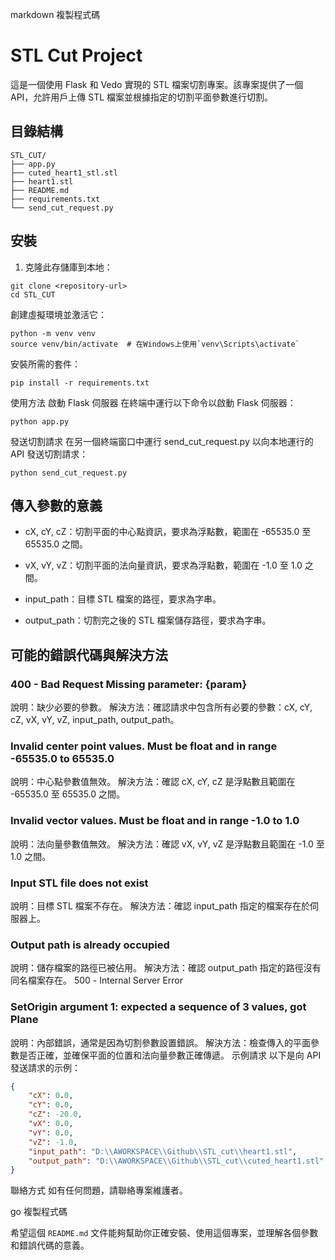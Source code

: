markdown
複製程式碼
# STL Cut Project

這是一個使用 Flask 和 Vedo 實現的 STL 檔案切割專案。該專案提供了一個 API，允許用戶上傳 STL 檔案並根據指定的切割平面參數進行切割。

## 目錄結構
```
STL_CUT/
├── app.py
├── cuted_heart1_stl.stl
├── heart1.stl
├── README.md
├── requirements.txt
└── send_cut_request.py
```


## 安裝

1. 克隆此存儲庫到本地：

```
git clone <repository-url>
cd STL_CUT
```
創建虛擬環境並激活它：
```
python -m venv venv
source venv/bin/activate  # 在Windows上使用`venv\Scripts\activate`
```
安裝所需的套件：

```
pip install -r requirements.txt
```

使用方法
啟動 Flask 伺服器
在終端中運行以下命令以啟動 Flask 伺服器：

```python app.py```

發送切割請求
在另一個終端窗口中運行 send_cut_request.py 以向本地運行的 API 發送切割請求：

```
python send_cut_request.py
```
## 傳入參數的意義

* cX, cY, cZ：切割平面的中心點資訊，要求為浮點數，範圍在 -65535.0 至 65535.0 之間。

* vX, vY, vZ：切割平面的法向量資訊，要求為浮點數，範圍在 -1.0 至 1.0 之間。

* input_path：目標 STL 檔案的路徑，要求為字串。

* output_path：切割完之後的 STL 檔案儲存路徑，要求為字串。

## 可能的錯誤代碼與解決方法
### 400 - Bad Request Missing parameter: {param}

說明：缺少必要的參數。
解決方法：確認請求中包含所有必要的參數：cX, cY, cZ, vX, vY, vZ, input_path, output_path。
### Invalid center point values. Must be float and in range -65535.0 to 65535.0


說明：中心點參數值無效。
解決方法：確認 cX, cY, cZ 是浮點數且範圍在 -65535.0 至 65535.0 之間。


### Invalid vector values. Must be float and in range -1.0 to 1.0

說明：法向量參數值無效。
解決方法：確認 vX, vY, vZ 是浮點數且範圍在 -1.0 至 1.0 之間。

### Input STL file does not exist

說明：目標 STL 檔案不存在。
解決方法：確認 input_path 指定的檔案存在於伺服器上。

### Output path is already occupied

說明：儲存檔案的路徑已被佔用。
解決方法：確認 output_path 指定的路徑沒有同名檔案存在。
500 - Internal Server Error

### SetOrigin argument 1: expected a sequence of 3 values, got Plane
說明：內部錯誤，通常是因為切割參數設置錯誤。
解決方法：檢查傳入的平面參數是否正確，並確保平面的位置和法向量參數正確傳遞。
示例請求
以下是向 API 發送請求的示例：

```json
{
    "cX": 0.0,
    "cY": 0.0,
    "cZ": -20.0,
    "vX": 0.0,
    "vY": 0.0,
    "vZ": -1.0,
    "input_path": "D:\\AWORKSPACE\\Github\\STL_cut\\heart1.stl",
    "output_path": "D:\\AWORKSPACE\\Github\\STL_cut\\cuted_heart1.stl"
}
```
聯絡方式
如有任何問題，請聯絡專案維護者。

go
複製程式碼

希望這個 `README.md` 文件能夠幫助你正確安裝、使用這個專案，並理解各個參數和錯誤代碼的意義。